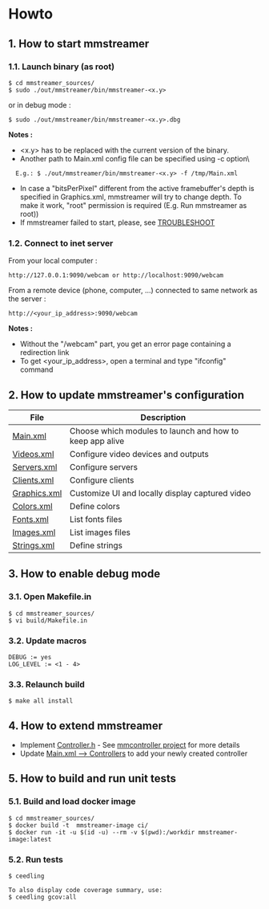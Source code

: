 # Howto

## 1. How to start mmstreamer

### 1.1. Launch binary (as root)
```
$ cd mmstreamer_sources/
$ sudo ./out/mmstreamer/bin/mmstreamer-<x.y>
```
or in debug mode :
```
$ sudo ./out/mmstreamer/bin/mmstreamer-<x.y>.dbg
```

**Notes :**
- <x.y> has to be replaced with the current version of the binary.
- Another path to Main.xml config file can be specified using -c option\
```
  E.g.: $ ./out/mmstreamer/bin/mmstreamer-<x.y> -f /tmp/Main.xml
```
- In case a "bitsPerPixel" different from the active framebuffer's depth is specified in
  Graphics.xml, mmstreamer will try to change depth. To make it work, "root" permission
  is required (E.g. Run mmstreamer as root))
- If mmstreamer failed to start, please, see [TROUBLESHOOT](TROUBLESHOOT.md)

### 1.2. Connect to inet server

From your local computer :
```
http://127.0.0.1:9090/webcam or http://localhost:9090/webcam
```
From a remote device (phone, computer, ...) connected to same network as the server :
```
http://<your_ip_address>:9090/webcam
```

**Notes :**
- Without the "/webcam" part, you get an error page containing a redirection link
- To get <your_ip_address>, open a terminal and type "ifconfig" command

## 2. How to update mmstreamer's configuration

| File | Description |
| --- | --- |
| [Main.xml](../res/drawer2/Main.xml) | Choose which modules to launch and how to keep app alive |
| [Videos.xml](../res/drawer2/configs/Videos.xml) | Configure video devices and outputs |
| [Servers.xml](../res/drawer2/configs/Servers.xml) | Configure servers |
| [Clients.xml](../res/drawer2/configs/Clients.xml) | Configure clients |
| [Graphics.xml](../res/drawer2/configs/Graphics.xml) | Customize UI and locally display captured video |
| [Colors.xml](../res/drawer2/common/Colors.xml) | Define colors |
| [Fonts.xml](../res/drawer2/common/Fonts.xml) | List fonts files |
| [Images.xml](../res/drawer2/common/Images.xml) | List images files |
| [Strings.xml](../res/drawer2/common/Strings.xml) | Define strings |

## 3. How to enable debug mode

### 3.1. Open Makefile.in
```
$ cd mmstreamer_sources/
$ vi build/Makefile.in
```

### 3.2. Update macros
```
DEBUG := yes
LOG_LEVEL := <1 - 4>
```

### 3.3. Relaunch build
```
$ make all install
```

## 4. How to extend mmstreamer
- Implement [Controller.h](../inc/export/Controller.h) - See [mmcontroller project](https://github.com/BoubacarDiene/mmcontroller) for more details
- Update [Main.xml --> Controllers](../res/drawer2/Main.xml) to add your newly created controller

## 5. How to build and run unit tests

### 5.1. Build and load docker image
```
$ cd mmstreamer_sources/
$ docker build -t  mmstreamer-image ci/
$ docker run -it -u $(id -u) --rm -v $(pwd):/workdir mmstreamer-image:latest
```

### 5.2. Run tests
```
$ ceedling

To also display code coverage summary, use:
$ ceedling gcov:all
```

